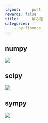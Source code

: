 ```yaml
---
layout:     post
rewards: false
title:      解方程
categories:
    - py-finance
---
```


## numpy
![](https://ws3.sinaimg.cn/large/006tNbRwgy1fv96pcthanj313w0rqjsj.jpg)

## scipy
![](https://ws4.sinaimg.cn/large/006tNbRwgy1fv96pj05y7j312u11gwh3.jpg)

## sympy
![](https://ws4.sinaimg.cn/large/006tNbRwgy1fv96po0zc4j30wo0hkjs0.jpg)